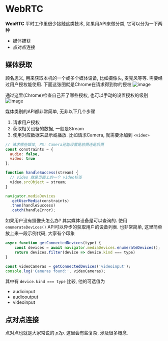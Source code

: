# WebRTC

**WebRTC** 平时工作里很少接触这类技术, 如果用API来做分类, 它可以分为一下两种

- 媒体捕获
- 点对点连接


## 媒体获取

顾名思义, 用来获取本机的一个或多个媒体设备, 比如摄像头, 麦克风等等. 需要经过用户授权能使用. 下面这张图就是Chrome在请求得到你的授权
![image](https://user-images.githubusercontent.com/371511/125044803-e7b1b500-e0ce-11eb-8b3f-d36453f080ba.png)

通过这里(Chrome)检查自己开了哪些授权, 也可以手动的设置授权的级别
![image](https://user-images.githubusercontent.com/371511/125045655-cd2c0b80-e0cf-11eb-91e8-7bbe22e24b61.png)

媒体类别的API都非常简单, 无非以下几个步骤

1. 请求用户授权
2. 获取相关设备的数据, 一般是Stream
3. 使用对应数据来显示或播放. 比如请求Camera, 就需要添加到 `<video>`

```javascript
// 请求哪些媒体, PS: Camera还能设置是前摄还是后摄
const constraints = {
  audio: false,
  video: true
};

function handleSuccess(stream) {
  // video 就是页面上的一个 video标签
  video.srcObject = stream;
}

navigator.mediaDevices
  .getUserMedia(constraints)
  .then(handleSuccess)
  .catch(handleError);
```

如果用户没有摄像头怎么办? 其实媒体设备是可以查询的. 使用 `enumerateDevices()` API可以异步的获取用户的设备列表. 也非常简单, 这里简单放上来一段示例代码, 大家有个印象

```javascript
async function getConnectedDevices(type) {
    const devices = await navigator.mediaDevices.enumerateDevices();
    return devices.filter(device => device.kind === type)
}

const videoCameras = getConnectedDevices('videoinput');
console.log('Cameras found:', videoCameras);
```

其中有 `device.kind === type` 比较, 他的可选值为

- audioinput
- audiooutput
- videoinput


## 点对点连接

点对点也就是大家常说的 *p2p*. 这里会有些复杂, 涉及很多概念.


